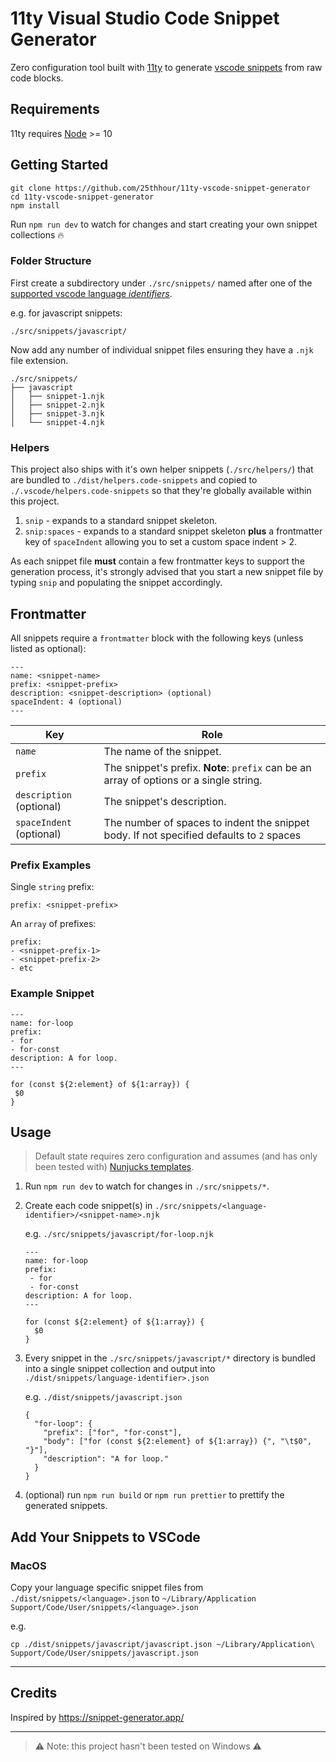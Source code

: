 # 11ty Visual Studio Code Snippet Generator

Zero configuration tool built with [11ty](https://11ty.dev) to generate [vscode snippets](https://code.visualstudio.com/docs/editor/userdefinedsnippets) from raw code blocks.

## Requirements

11ty requires [Node](https://nodejs.org/) >= 10

## Getting Started

```
git clone https://github.com/25thhour/11ty-vscode-snippet-generator
cd 11ty-vscode-snippet-generator
npm install
```

Run `npm run dev` to watch for changes and start creating your own snippet collections 🔥

### Folder Structure

First create a subdirectory under `./src/snippets/` named after one of the [supported vscode language _identifiers_](https://code.visualstudio.com/docs/languages/identifiers#_known-language-identifiers).

e.g. for javascript snippets:

```
./src/snippets/javascript/
```

Now add any number of individual snippet files ensuring they have a `.njk` file extension.

```
./src/snippets/
├── javascript
│   ├── snippet-1.njk
│   ├── snippet-2.njk
│   ├── snippet-3.njk
│   └── snippet-4.njk
```

### Helpers

This project also ships with it's own helper snippets (`./src/helpers/`) that are bundled to `./dist/helpers.code-snippets` and copied to `./.vscode/helpers.code-snippets` so that they're globally available within this project.

1. `snip` - expands to a standard snippet skeleton.
2. `snip:spaces` - expands to a standard snippet skeleton **plus** a frontmatter key of `spaceIndent` allowing you to set a custom space indent > 2.

As each snippet file **must** contain a few frontmatter keys to support the generation process, it's strongly advised that you start a new snippet file by typing `snip` and populating the snippet accordingly.

## Frontmatter

All snippets require a `frontmatter` block with the following keys (unless listed as optional):

```
---
name: <snippet-name>
prefix: <snippet-prefix>
description: <snippet-description> (optional)
spaceIndent: 4 (optional)
---
```

| Key                      | Role                                                                                     |
| ------------------------ | ---------------------------------------------------------------------------------------- |
| `name`                   | The name of the snippet.                                                                 |
| `prefix`                 | The snippet's prefix. **Note**: `prefix` can be an array of options or a single string.  |
| `description` (optional) | The snippet's description.                                                               |
| `spaceIndent` (optional) | The number of spaces to indent the snippet body. If not specified defaults to `2` spaces |

### Prefix Examples

Single `string` prefix:

```
prefix: <snippet-prefix>
```

An `array` of prefixes:

```
prefix:
- <snippet-prefix-1>
- <snippet-prefix-2>
- etc
```

### Example Snippet

```
---
name: for-loop
prefix:
- for
- for-const
description: A for loop.
---

for (const ${2:element} of ${1:array}) {
 $0
}
```

## Usage

> Default state requires zero configuration and assumes (and has only been tested with) [Nunjucks templates](https://www.11ty.dev/docs/languages/nunjucks/).

1. Run `npm run dev` to watch for changes in `./src/snippets/*`.
2. Create each code snippet(s) in `./src/snippets/<language-identifier>/<snippet-name>.njk`

   e.g. `./src/snippets/javascript/for-loop.njk`

   ```
   ---
   name: for-loop
   prefix:
    - for
    - for-const
   description: A for loop.
   ---

   for (const ${2:element} of ${1:array}) {
     $0
   }
   ```

3. Every snippet in the `./src/snippets/javascript/*` directory is bundled into a single snippet collection and output into `./dist/snippets/language-identifier>.json`

   e.g. `./dist/snippets/javascript.json`

   ```
   {
     "for-loop": {
       "prefix": ["for", "for-const"],
       "body": ["for (const ${2:element} of ${1:array}) {", "\t$0", "}"],
       "description": "A for loop."
     }
   }
   ```

4. (optional) run `npm run build` or `npm run prettier` to prettify the generated snippets.

## Add Your Snippets to VSCode

### MacOS

Copy your language specific snippet files from `./dist/snippets/<language>.json` to `~/Library/Application Support/Code/User/snippets/<language>.json`

e.g.

```
cp ./dist/snippets/javascript/javascript.json ~/Library/Application\ Support/Code/User/snippets/javascript.json
```

---

## Credits

Inspired by https://snippet-generator.app/

---

> ⚠️ Note: this project hasn't been tested on Windows ⚠️
